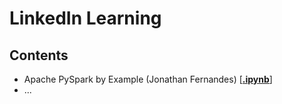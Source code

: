 # LinkedIn Learning


## Contents

* Apache PySpark by Example (Jonathan Fernandes) [[**.ipynb**](https://nbviewer.jupyter.org/github/gritmind/review-code/blob/master/class/linkedin_learning/ipynb/apache_pyspark_by_example.ipynb)]
* ...


